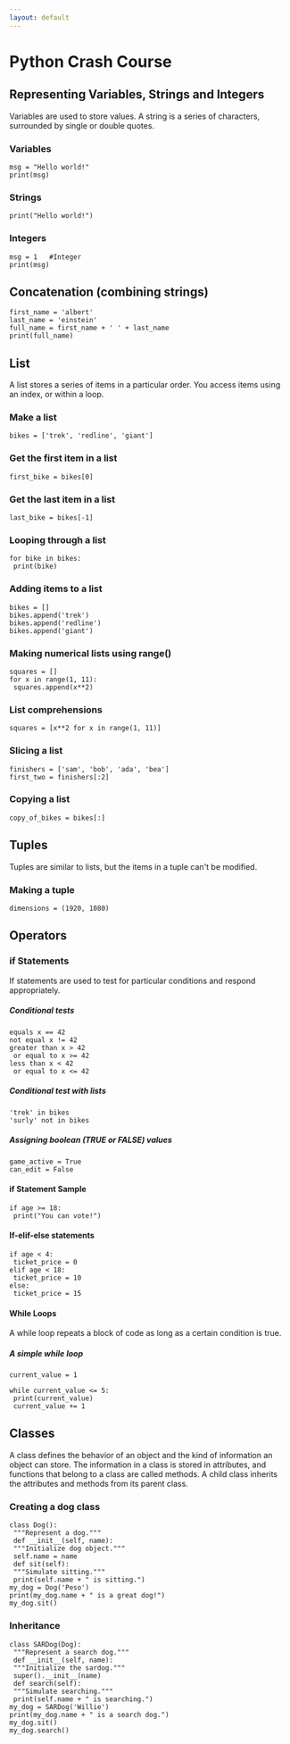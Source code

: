 ```yaml
---
layout: default
---
```


# Python Crash Course

## Representing Variables, Strings and Integers

Variables are used to store values. A string is a series of characters, surrounded by single or double quotes.

### Variables
```
msg = "Hello world!" 
print(msg)
```
### Strings
```
print("Hello world!")
```

### Integers

```
msg = 1   #Integer
print(msg)
```

## Concatenation (combining strings)

```
first_name = 'albert'
last_name = 'einstein'
full_name = first_name + ' ' + last_name
print(full_name)
```
## List

A list stores a series of items in a particular order. You access items using an index, or within a loop.

### Make a list
```
bikes = ['trek', 'redline', 'giant']
```
### Get the first item in a list

```
first_bike = bikes[0]  
```
### Get the last item in a list

```
last_bike = bikes[-1]                      
```

### Looping through a list

```
for bike in bikes:                         
 print(bike)
```

### Adding items to a list

```
bikes = []                                 
bikes.append('trek')
bikes.append('redline')
bikes.append('giant')
```

### Making numerical lists using range()

```
squares = []                               
for x in range(1, 11):
 squares.append(x**2)
 ```

### List comprehensions

```
squares = [x**2 for x in range(1, 11)]
```

### Slicing a list
```
finishers = ['sam', 'bob', 'ada', 'bea']
first_two = finishers[:2]
```

### Copying a list
```
copy_of_bikes = bikes[:]
```

## Tuples

Tuples are similar to lists, but the items in a tuple can't be modified.

### Making a tuple

```
dimensions = (1920, 1080)
```

## Operators

### if Statements
If statements are used to test for particular conditions and respond appropriately.

##### Conditional tests

```
equals x == 42
not equal x != 42
greater than x > 42
 or equal to x >= 42
less than x < 42
 or equal to x <= 42
 ```
 
##### Conditional test with lists

```
'trek' in bikes
'surly' not in bikes
```

##### Assigning boolean (TRUE or FALSE) values

```
game_active = True
can_edit = False
```

#### if Statement Sample

```
if age >= 18:
 print("You can vote!")
 ```
 
#### If-elif-else statements

```
if age < 4:
 ticket_price = 0
elif age < 18:
 ticket_price = 10
else:
 ticket_price = 15
 ```
 #### While Loops
 
A while loop repeats a block of code as long as a certain condition is true.

##### A simple while loop
```
current_value = 1

while current_value <= 5:
 print(current_value)
 current_value += 1
```

## Classes

A class defines the behavior of an object and the kind of information an object can store. The information in a class is stored in attributes, and functions that belong to a class are called methods. A child class inherits the attributes and methods from its parent class.

### Creating a dog class

```
class Dog():
 """Represent a dog."""
 def __init__(self, name):
 """Initialize dog object."""
 self.name = name
 def sit(self):
 """Simulate sitting."""
 print(self.name + " is sitting.")
my_dog = Dog('Peso')
print(my_dog.name + " is a great dog!")
my_dog.sit()
```

### Inheritance

```
class SARDog(Dog):
 """Represent a search dog."""
 def __init__(self, name):
 """Initialize the sardog."""
 super().__init__(name)
 def search(self):
 """Simulate searching."""
 print(self.name + " is searching.")
my_dog = SARDog('Willie')
print(my_dog.name + " is a search dog.")
my_dog.sit()
my_dog.search()
```
